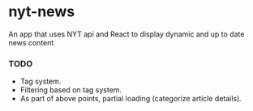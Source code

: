 # nyt-news
An app that uses NYT api and React to display dynamic and up to date news content

### TODO

- Tag system.
- Filtering based on tag system.
- As part of above points, partial loading (categorize article details).
